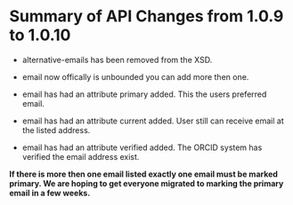# Summary of API Changes from 1.0.9 to 1.0.10	 

* alternative-emails has been removed from the XSD.

* email now offically is unbounded you can add more then one.

* email has had an attribute primary added. This the users preferred
  email.

* email has had an attribute current added. User still can receive email at the listed 
  address. 

* email has had an attribute verified added. The ORCID system has verified the email
  address exist. 


**If there is more then one email listed exactly one email must be marked primary. We are 
hoping to get everyone migrated to marking the primary email in a few weeks.** 
